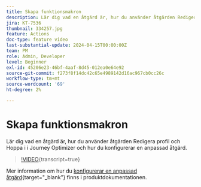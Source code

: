 ```yaml
---
title: Skapa funktionsmakron
description: Lär dig vad en åtgärd är, hur du använder åtgärden Redigera profil och Hoppa i i Journey Optimizer och hur du konfigurerar en anpassad åtgärd.
jira: KT-7536
thumbnail: 334257.jpg
feature: Actions
doc-type: feature video
last-substantial-update: 2024-04-15T00:00:00Z
team: PM
role: Admin, Developer
level: Beginner
exl-id: 45206e23-46bf-4aaf-8d45-012ea0e64e92
source-git-commit: f273f8f14dc42c65e4989142d16ac967cb0cc26c
workflow-type: tm+mt
source-wordcount: '69'
ht-degree: 2%

---
```


# Skapa funktionsmakron

Lär dig vad en åtgärd är, hur du använder åtgärden Redigera profil och Hoppa i i Journey Optimizer och hur du konfigurerar en anpassad åtgärd.

>[!VIDEO](https://video.tv.adobe.com/v/3428396?quality=12&learn=on){transcript=true}

Mer information om hur du [konfigurerar en anpassad åtgärd](https://experienceleague.adobe.com/sv/docs/journey-optimizer/using/configuration/configure-journeys/action-journeys/about-custom-action-configuration){target="_blank"} finns i produktdokumentationen.

